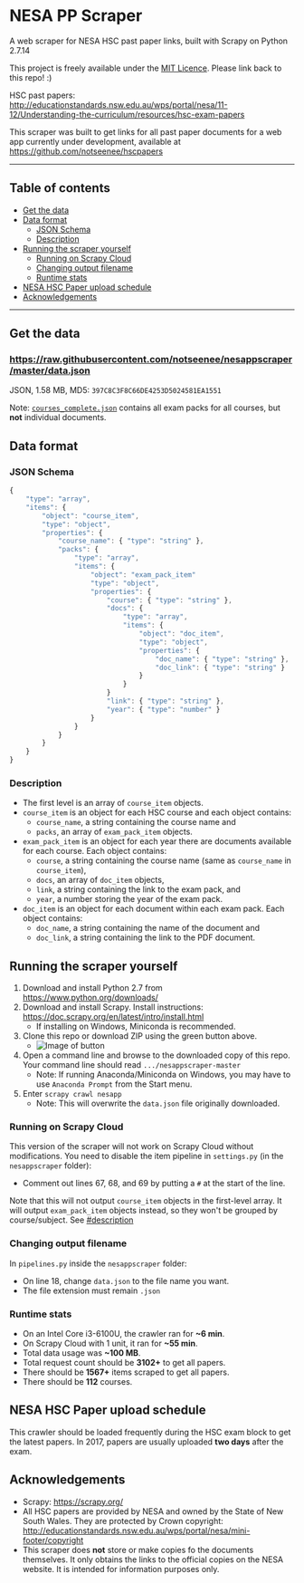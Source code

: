# NESA PP Scraper
A web scraper for NESA HSC past paper links, built with Scrapy on Python 2.7.14

This project is freely available under the [MIT Licence](https://github.com/notseenee/nesappscraper/blob/master/LICENSE).
Please link back to this repo! :)

HSC past papers: http://educationstandards.nsw.edu.au/wps/portal/nesa/11-12/Understanding-the-curriculum/resources/hsc-exam-papers

This scraper was built to get links for all past paper documents for a web app
currently under development, available at https://github.com/notseenee/hscpapers

---

## Table of contents
* [Get the data](#get-the-data)
* [Data format](#data-format)
    * [JSON Schema](#json-schema)
    * [Description](#description)
* [Running the scraper yourself](#running-the-scraper-yourself)
    * [Running on Scrapy Cloud](#running-on-scrapy-cloud)
    * [Changing output filename](#changing-output-filename)
    * [Runtime stats](#runtime-stats)
* [NESA HSC Paper upload schedule](#nesa-hsc-paper-upload-schedule)
* [Acknowledgements](#acknowledgements)

---
## Get the data
### https://raw.githubusercontent.com/notseenee/nesappscraper/master/data.json
JSON, 1.58 MB, MD5: `397C8C3F8C66DE4253D5024581EA1551`

Note: [`courses_complete.json`](https://raw.githubusercontent.com/notseenee/nesappscraper/master/data.json) contains all exam packs for all courses, but
**not** individual documents.

## Data format
### JSON Schema
```javascript
{
    "type": "array",
    "items": {
        "object": "course_item",
        "type": "object",
        "properties": {
            "course_name": { "type": "string" },
            "packs": {
                "type": "array",
                "items": {
                    "object": "exam_pack_item"
                    "type": "object",
                    "properties": {
                        "course": { "type": "string" },
                        "docs": {
                            "type": "array",
                            "items": {
                                "object": "doc_item",
                                "type": "object",
                                "properties": { 
                                    "doc_name": { "type": "string" },
                                    "doc_link": { "type": "string" }
                                }
                            }
                        }
                        "link": { "type": "string" },
                        "year": { "type": "number" }
                    }
                }
            }
        }
    }
}
```
### Description
* The first level is an array of `course_item` objects.
* `course_item` is an object for each HSC course and each object contains:
    * `course_name`, a string containing the course name and
    * `packs`, an array of `exam_pack_item` objects.
* `exam_pack_item` is an object for each year there are documents available for
  each course. Each object contains:
    * `course`, a string containing the course name (same as `course_name` in
      `course_item`),
    * `docs`, an array of `doc_item` objects,
    * `link`, a string containing the link to the exam pack, and
    * `year`, a number storing the year of the exam pack.
* `doc_item` is an object for each document within each exam pack. Each object
  contains:
    * `doc_name`, a string containing the name of the document and
    * `doc_link`, a string containing the link to the PDF document.

## Running the scraper yourself
1. Download and install Python 2.7 from https://www.python.org/downloads/
2. Download and install Scrapy. Install instructions:
   https://doc.scrapy.org/en/latest/intro/install.html
    * If installing on Windows, Miniconda is recommended.
3. Clone this repo or download ZIP using the green button above.
    * ![Image of button](https://i.imgur.com/HEa7joN.png)
4. Open a command line and browse to the downloaded copy of this repo.
   Your command line should read `.../nesappscraper-master`
    * Note: If running Anaconda/Miniconda on Windows, you may have to use
      `Anaconda Prompt` from the Start menu.
5. Enter `scrapy crawl nesapp`
    * Note: This will overwrite the `data.json` file originally downloaded.

### Running on Scrapy Cloud
This version of the scraper will not work on Scrapy Cloud without modifications.
You need to disable the item pipeline in `settings.py`
(in the `nesappscraper` folder):

* Comment out lines 67, 68, and 69 by putting a `#` at the start of the line.

Note that this will not output `course_item` objects in the first-level array.
It will output `exam_pack_item` objects instead, so they won't be grouped by
course/subject. See [#description](#description)

### Changing output filename
In `pipelines.py` inside the `nesappscraper` folder:

* On line 18, change `data.json` to the file name you want.
* The file extension must remain `.json`

### Runtime stats
* On an Intel Core i3-6100U, the crawler ran for **~6 min**.
* On Scrapy Cloud with 1 unit, it ran for **~55 min**.
* Total data usage was **~100 MB**.
* Total request count should be **3102+** to get all papers.
* There should be **1567+** items scraped to get all papers.
* There should be **112** courses.

## NESA HSC Paper upload schedule
This crawler should be loaded frequently during the HSC exam block to get the
latest papers. In 2017, papers are usually uploaded **two days** after the exam.

## Acknowledgements
* Scrapy: https://scrapy.org/
* All HSC papers are provided by NESA and owned by the State of New South Wales.
  They are protected by Crown copyright:
  http://educationstandards.nsw.edu.au/wps/portal/nesa/mini-footer/copyright
* This scraper does **not** store or make copies fo the documents themselves.
  It only obtains the links to the official copies on the NESA website.
  It is intended for information purposes only.
